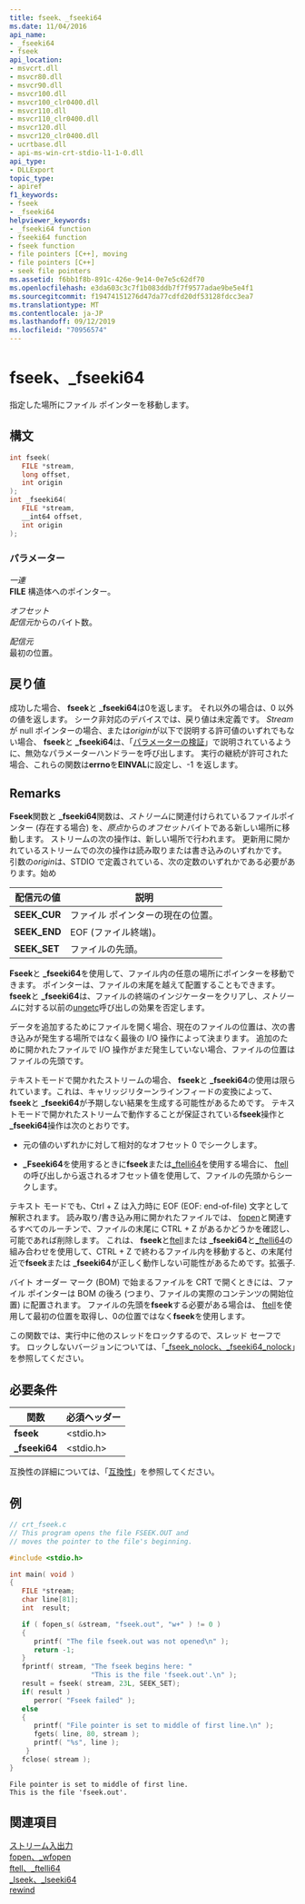 ```yaml
---
title: fseek、_fseeki64
ms.date: 11/04/2016
api_name:
- _fseeki64
- fseek
api_location:
- msvcrt.dll
- msvcr80.dll
- msvcr90.dll
- msvcr100.dll
- msvcr100_clr0400.dll
- msvcr110.dll
- msvcr110_clr0400.dll
- msvcr120.dll
- msvcr120_clr0400.dll
- ucrtbase.dll
- api-ms-win-crt-stdio-l1-1-0.dll
api_type:
- DLLExport
topic_type:
- apiref
f1_keywords:
- fseek
- _fseeki64
helpviewer_keywords:
- _fseeki64 function
- fseeki64 function
- fseek function
- file pointers [C++], moving
- file pointers [C++]
- seek file pointers
ms.assetid: f6bb1f8b-891c-426e-9e14-0e7e5c62df70
ms.openlocfilehash: e3da603c3c7f1b083ddb7f7f9577adae9be5e4f1
ms.sourcegitcommit: f19474151276d47da77cdfd20df53128fdcc3ea7
ms.translationtype: MT
ms.contentlocale: ja-JP
ms.lasthandoff: 09/12/2019
ms.locfileid: "70956574"
---
```

# <a name="fseek-_fseeki64"></a>fseek、_fseeki64

指定した場所にファイル ポインターを移動します。

## <a name="syntax"></a>構文

```C
int fseek(
   FILE *stream,
   long offset,
   int origin
);
int _fseeki64(
   FILE *stream,
   __int64 offset,
   int origin
);
```

### <a name="parameters"></a>パラメーター

*一連*<br/>
**FILE** 構造体へのポインター。

*オフセット*<br/>
*配信元*からのバイト数。

*配信元*<br/>
最初の位置。

## <a name="return-value"></a>戻り値

成功した場合、 **fseek**と **_fseeki64**は0を返します。 それ以外の場合は、0 以外の値を返します。 シーク非対応のデバイスでは、戻り値は未定義です。 *Stream*が null ポインターの場合、または*origin*が以下で説明する許可値のいずれでもない場合、 **fseek**と **_fseeki64**は、「[パラメーターの検証](../../c-runtime-library/parameter-validation.md)」で説明されているように、無効なパラメーターハンドラーを呼び出します。 実行の継続が許可された場合、これらの関数は**errno**を**EINVAL**に設定し、-1 を返します。

## <a name="remarks"></a>Remarks

**Fseek**関数と **_fseeki64**関数は、*ストリーム*に関連付けられているファイルポインター (存在する場合) を、*原点*からの*オフセット*バイトである新しい場所に移動します。 ストリームの次の操作は、新しい場所で行われます。 更新用に開かれているストリームでの次の操作は読み取りまたは書き込みのいずれかです。 引数の*origin*は、STDIO で定義されている、次の定数のいずれかである必要があります。始め

|配信元の値|説明|
|-|-|
| **SEEK_CUR** | ファイル ポインターの現在の位置。 |
| **SEEK_END** | EOF (ファイル終端)。 |
| **SEEK_SET** | ファイルの先頭。 |

**Fseek**と **_fseeki64**を使用して、ファイル内の任意の場所にポインターを移動できます。 ポインターは、ファイルの末尾を越えて配置することもできます。 **fseek**と **_fseeki64**は、ファイルの終端のインジケーターをクリアし、*ストリーム*に対する以前の[ungetc](ungetc-ungetwc.md)呼び出しの効果を否定します。

データを追加するためにファイルを開く場合、現在のファイルの位置は、次の書き込みが発生する場所ではなく最後の I/O 操作によって決まります。 追加のために開かれたファイルで I/O 操作がまだ発生していない場合、ファイルの位置はファイルの先頭です。

テキストモードで開かれたストリームの場合、 **fseek**と **_fseeki64**の使用は限られています。これは、キャリッジリターンラインフィードの変換によって、 **fseek**と **_fseeki64**が予期しない結果を生成する可能性があるためです。 テキストモードで開かれたストリームで動作することが保証されている**fseek**操作と **_fseeki64**操作は次のとおりです。

- 元の値のいずれかに対して相対的なオフセット 0 でシークします。

- **_Fseeki64**を使用するときに**fseek**または[_ftelli64](ftell-ftelli64.md)を使用する場合に、 [ftell](ftell-ftelli64.md)の呼び出しから返されるオフセット値を使用して、ファイルの先頭からシークします。

テキスト モードでも、Ctrl + Z は入力時に EOF (EOF: end-of-file) 文字として解釈されます。 読み取り/書き込み用に開かれたファイルでは、 [fopen](fopen-wfopen.md)と関連するすべてのルーチンで、ファイルの末尾に CTRL + Z があるかどうかを確認し、可能であれば削除します。 これは、 **fseek**と[ftell](ftell-ftelli64.md)または **_fseeki64**と[_ftelli64](ftell-ftelli64.md)の組み合わせを使用して、CTRL + Z で終わるファイル内を移動すると、の末尾付近で**fseek**または **_fseeki64**が正しく動作しない可能性があるためです。拡張子.

バイト オーダー マーク (BOM) で始まるファイルを CRT で開くときには、ファイル ポインターは BOM の後ろ (つまり、ファイルの実際のコンテンツの開始位置) に配置されます。 ファイルの先頭を**fseek**する必要がある場合は、 [ftell](ftell-ftelli64.md)を使用して最初の位置を取得し、0の位置ではなく**fseek**を使用します。

この関数では、実行中に他のスレッドをロックするので、スレッド セーフです。 ロックしないバージョンについては、「[_fseek_nolock、_fseeki64_nolock](fseek-nolock-fseeki64-nolock.md)」を参照してください。

## <a name="requirements"></a>必要条件

|関数|必須ヘッダー|
|--------------|---------------------|
|**fseek**|\<stdio.h>|
|**_fseeki64**|\<stdio.h>|

互換性の詳細については、「[互換性](../../c-runtime-library/compatibility.md)」を参照してください。

## <a name="example"></a>例

```C
// crt_fseek.c
// This program opens the file FSEEK.OUT and
// moves the pointer to the file's beginning.

#include <stdio.h>

int main( void )
{
   FILE *stream;
   char line[81];
   int  result;

   if ( fopen_s( &stream, "fseek.out", "w+" ) != 0 )
   {
      printf( "The file fseek.out was not opened\n" );
      return -1;
   }
   fprintf( stream, "The fseek begins here: "
                    "This is the file 'fseek.out'.\n" );
   result = fseek( stream, 23L, SEEK_SET);
   if( result )
      perror( "Fseek failed" );
   else
   {
      printf( "File pointer is set to middle of first line.\n" );
      fgets( line, 80, stream );
      printf( "%s", line );
    }
   fclose( stream );
}
```

```Output
File pointer is set to middle of first line.
This is the file 'fseek.out'.
```

## <a name="see-also"></a>関連項目

[ストリーム入出力](../../c-runtime-library/stream-i-o.md)<br/>
[fopen、_wfopen](fopen-wfopen.md)<br/>
[ftell、_ftelli64](ftell-ftelli64.md)<br/>
[_lseek、_lseeki64](lseek-lseeki64.md)<br/>
[rewind](rewind.md)<br/>
